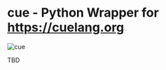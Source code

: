 # cue - Python Wrapper for https://cuelang.org

![cue](https://github.com/tebeka/cue/workflows/cue/badge.svg)

TBD
